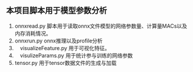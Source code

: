 ## 本项目脚本用于模型参数分析
1. onnxread.py
    脚本用于读取onnx文件模型的网络参数量、计算量MACs以及内存消耗情况。
2. onnxrun.py 
    onnx推理以及profile分析
3. 　visualizeFeature.py
    用于可视化特征。
4. 　visulizeParams.py
    用于统计参与训练的网络参数
5. tensor.py
    用于tensor数据文件的生成与加载
